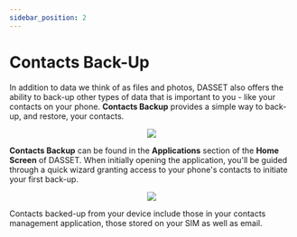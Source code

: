 ```yaml
---
sidebar_position: 2
---
```


# Contacts Back-Up
In addition to data we think of as files and photos, DASSET also offers the ability to back-up other types of data that is important to you - like your contacts on your phone.  **Contacts Backup** provides a simple way to back-up, and restore, your contacts.

<p align="center">
<img src={require("./contacts-backup.png").default} style={{transform:'scale(.75)'}} />
</p>

**Contacts Backup** can be found in the **Applications** section of the **Home Screen** of DASSET.  When initially opening the application, you'll be guided through a quick wizard granting access to your phone's contacts to initiate your first back-up.

<p align="center">
<img src={require("./contacts-backup.gif").default} style={{transform:'scale(1.0)'}} />
</p>

Contacts backed-up from your device include those in your contacts management application, those stored on your SIM as well as email.
